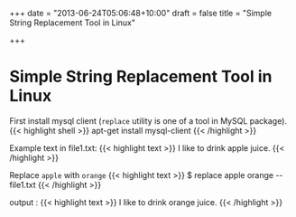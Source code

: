 +++
date = "2013-06-24T05:06:48+10:00"
draft = false
title = "Simple String Replacement Tool in Linux"

+++

# Simple String Replacement Tool in Linux

First install mysql client (`replace` utility is one of a tool in MySQL package).
{{< highlight shell >}}
apt-get install mysql-client
{{< /highlight >}}

Example text in file1.txt:
{{< highlight text >}}
I like to drink apple juice.
{{< /highlight >}}

Replace `apple` with `orange`
{{< highlight text >}}
$ replace apple orange -- file1.txt
{{< /highlight >}}

output :
{{< highlight text >}}
I like to drink orange juice.
{{< /highlight >}}